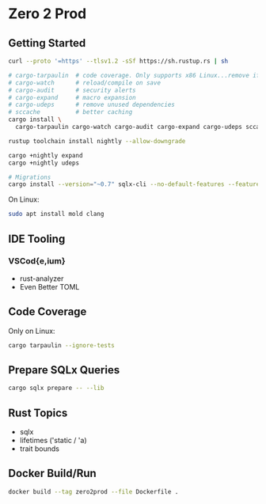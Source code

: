 # Zero 2 Prod

## Getting Started

```bash
curl --proto '=https' --tlsv1.2 -sSf https://sh.rustup.rs | sh

# cargo-tarpaulin  # code coverage. Only supports x86 Linux...remove if on mac/windows
# cargo-watch      # reload/compile on save
# cargo-audit      # security alerts
# cargo-expand     # macro expansion
# cargo-udeps      # remove unused dependencies
# sccache          # better caching
cargo install \
  cargo-tarpaulin cargo-watch cargo-audit cargo-expand cargo-udeps sccache

rustup toolchain install nightly --allow-downgrade

cargo +nightly expand
cargo +nightly udeps

# Migrations
cargo install --version="~0.7" sqlx-cli --no-default-features --features rustls,postgres
```

On Linux:

```bash
sudo apt install mold clang
```

## IDE Tooling

### VSCod{e,ium}

* rust-analyzer
* Even Better TOML

## Code Coverage

Only on Linux:

```bash
cargo tarpaulin --ignore-tests
```

## Prepare SQLx Queries

```bash
cargo sqlx prepare -- --lib
```

## Rust Topics

* sqlx
* lifetimes ('static / 'a)
* trait bounds

## Docker Build/Run

```bash
docker build --tag zero2prod --file Dockerfile .
```
